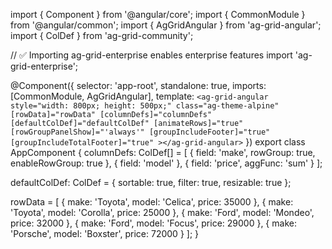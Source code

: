 import { Component } from '@angular/core';
import { CommonModule } from '@angular/common';
import { AgGridAngular } from 'ag-grid-angular';
import { ColDef } from 'ag-grid-community';

// ✅ Importing ag-grid-enterprise enables enterprise features
import 'ag-grid-enterprise';

@Component({
  selector: 'app-root',
  standalone: true,
  imports: [CommonModule, AgGridAngular],
  template: `
    <ag-grid-angular
      style="width: 800px; height: 500px;"
      class="ag-theme-alpine"
      [rowData]="rowData"
      [columnDefs]="columnDefs"
      [defaultColDef]="defaultColDef"
      [animateRows]="true"
      [rowGroupPanelShow]="'always'"
      [groupIncludeFooter]="true"
      [groupIncludeTotalFooter]="true"
    ></ag-grid-angular>
  `
})
export class AppComponent {
  columnDefs: ColDef[] = [
    { field: 'make', rowGroup: true, enableRowGroup: true },
    { field: 'model' },
    { field: 'price', aggFunc: 'sum' }
  ];

  defaultColDef: ColDef = {
    sortable: true,
    filter: true,
    resizable: true
  };

  rowData = [
    { make: 'Toyota', model: 'Celica', price: 35000 },
    { make: 'Toyota', model: 'Corolla', price: 25000 },
    { make: 'Ford', model: 'Mondeo', price: 32000 },
    { make: 'Ford', model: 'Focus', price: 29000 },
    { make: 'Porsche', model: 'Boxster', price: 72000 }
  ];
}
